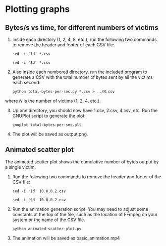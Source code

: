 Plotting graphs
===============

Bytes/s vs time, for different numbers of victims
-------------------------------------------------

1. Inside each directory (1, 2, 4, 8, etc.), run the following two commands to
remove the header and footer of each CSV file:

    ```
    sed -i '1d' *.csv
    ```
    ```
    sed -i '$d' *.csv
    ```

2. Also inside each numbered directory, run the included program to generate a
CSV with the total number of bytes sent by all the victims each second:

    ```
    python total-bytes-per-sec.py *.csv > ../N.csv
    ```

where _N_ is the number of victims (1, 2, 4, etc.).

3. Up one directory, you should now have 1.csv, 2.csv, 4.csv, etc. Run the
GNUPlot script to generate the plot:

    ```
    gnuplot total-bytes-per-sec.plt
    ```

4. The plot will be saved as output.png.

Animated scatter plot
---------------------

The animated scatter plot shows the cumulative number of bytes output by a single victim.

1. Run the following two commands to remove the header and footer of the CSV
file:

    ```
    sed -i '1d' 10.0.0.2.csv
    ```
    ```
    sed -i '$d' 10.0.0.2.csv
    ```

2. Run the animation generation script. You may need to adjust some constants
at the top of the file, such as the location of FFmpeg on your system or the
name of the CSV file.

    ```
    python animated-scatter-plot.py
    ```

3. The animation will be saved as basic_animation.mp4
